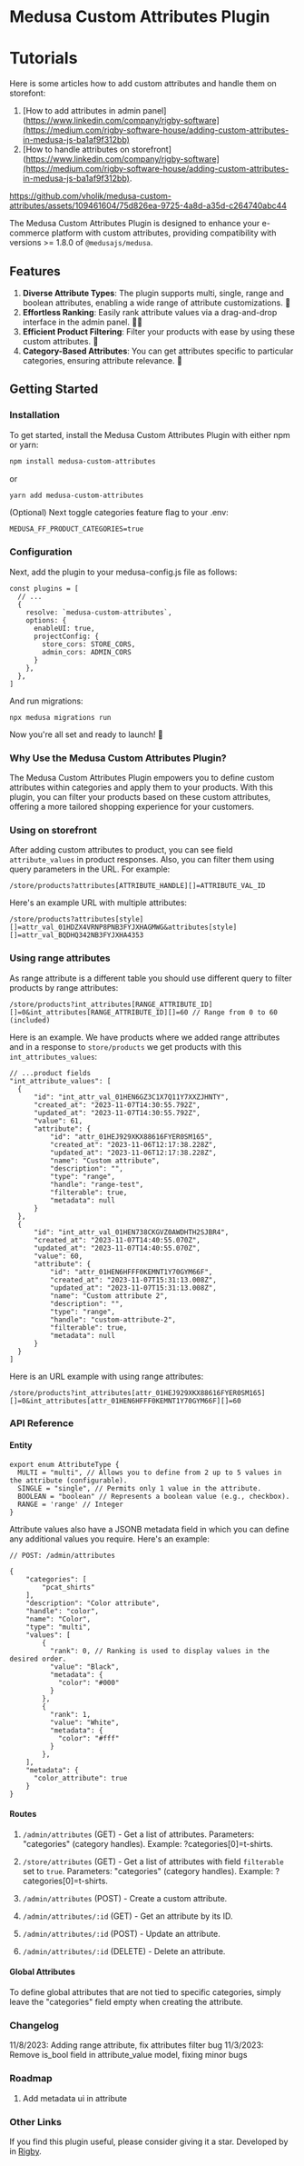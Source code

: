 # Medusa Custom Attributes Plugin

# Tutorials

Here is some articles how to add custom attributes and handle them on storefont: 
1. [How to add attributes in admin panel](https://www.linkedin.com/company/rigby-software](https://medium.com/rigby-software-house/adding-custom-attributes-in-medusa-js-ba1af9f312bb)
2. [How to handle attributes on storefront](https://www.linkedin.com/company/rigby-software](https://medium.com/rigby-software-house/adding-custom-attributes-in-medusa-js-ba1af9f312bb).

https://github.com/vholik/medusa-custom-attributes/assets/109461604/75d826ea-9725-4a8d-a35d-c264740abc44

The Medusa Custom Attributes Plugin is designed to enhance your e-commerce platform with custom attributes, providing compatibility with versions >= 1.8.0 of `@medusajs/medusa`.

## Features

1. **Diverse Attribute Types**: The plugin supports multi, single, range and boolean attributes, enabling a wide range of attribute customizations. 🤯
2. **Effortless Ranking**: Easily rank attribute values via a drag-and-drop interface in the admin panel. 🤌🏻
3. **Efficient Product Filtering**: Filter your products with ease by using these custom attributes. 💪
4. **Category-Based Attributes**: You can get attributes specific to particular categories, ensuring attribute relevance. 👀

## Getting Started

### Installation

To get started, install the Medusa Custom Attributes Plugin with either npm or yarn:

```bash
npm install medusa-custom-attributes
```

or

```bash
yarn add medusa-custom-attributes
```

(Optional) Next toggle categories feature flag to your .env:

```
MEDUSA_FF_PRODUCT_CATEGORIES=true
```

### Configuration

Next, add the plugin to your medusa-config.js file as follows:

```
const plugins = [
  // ...
  {
    resolve: `medusa-custom-attributes`,
    options: {
      enableUI: true,
      projectConfig: {
        store_cors: STORE_CORS,
        admin_cors: ADMIN_CORS
      }
    },
  },
]
```

And run migrations:

```
npx medusa migrations run
```

Now you're all set and ready to launch! 🚀

### Why Use the Medusa Custom Attributes Plugin?

The Medusa Custom Attributes Plugin empowers you to define custom attributes within categories and apply them to your products. With this plugin, you can filter your products based on these custom attributes, offering a more tailored shopping experience for your customers.

### Using on storefront

After adding custom attributes to product, you can see field `attribute_values` in product responses. Also, you can filter them using query parameters in the URL. For example:

```
/store/products?attributes[ATTRIBUTE_HANDLE][]=ATTRIBUTE_VAL_ID
```

Here's an example URL with multiple attributes:

```
/store/products?attributes[style][]=attr_val_01HDZX4VRNP8PNB3FYJXHAGMWG&attributes[style][]=attr_val_BQDHQ342NB3FYJXHA4353
```

### Using range attributes

As range attribute is a different table you should use different query to filter products by range attributes:

```
/store/products?int_attributes[RANGE_ATTRIBUTE_ID][]=0&int_attributes[RANGE_ATTRIBUTE_ID][]=60 // Range from 0 to 60 (included)
```

Here is an example. We have products where we added range attributes and in a response to `store/products` we get products with this `int_attributes_values`:

```
// ...product fields
"int_attribute_values": [
  {
      "id": "int_attr_val_01HEN6GZ3C1X7Q11Y7XXZJHNTY",
      "created_at": "2023-11-07T14:30:55.792Z",
      "updated_at": "2023-11-07T14:30:55.792Z",
      "value": 61,
      "attribute": {
          "id": "attr_01HEJ929XKX88616FYER0SM165",
          "created_at": "2023-11-06T12:17:38.228Z",
          "updated_at": "2023-11-06T12:17:38.228Z",
          "name": "Custom attribute",
          "description": "",
          "type": "range",
          "handle": "range-test",
          "filterable": true,
          "metadata": null
      }
  },
  {
      "id": "int_attr_val_01HEN738CKGVZ0AWDHTH2SJBR4",
      "created_at": "2023-11-07T14:40:55.070Z",
      "updated_at": "2023-11-07T14:40:55.070Z",
      "value": 60,
      "attribute": {
          "id": "attr_01HEN6HFFF0KEMNT1Y70GYM66F",
          "created_at": "2023-11-07T15:31:13.008Z",
          "updated_at": "2023-11-07T15:31:13.008Z",
          "name": "Custom attribute 2",
          "description": "",
          "type": "range",
          "handle": "custom-attribute-2",
          "filterable": true,
          "metadata": null
      }
  }
]
```

Here is an URL example with using range attributes:

```
/store/products?int_attributes[attr_01HEJ929XKX88616FYER0SM165][]=0&int_attributes[attr_01HEN6HFFF0KEMNT1Y70GYM66F][]=60
```

### API Reference

#### Entity

```
export enum AttributeType {
  MULTI = "multi", // Allows you to define from 2 up to 5 values in the attribute (configurable).
  SINGLE = "single", // Permits only 1 value in the attribute.
  BOOLEAN = "boolean" // Represents a boolean value (e.g., checkbox).
  RANGE = 'range' // Integer
}
```

Attribute values also have a JSONB metadata field in which you can define any additional values you require. Here's an example:

```
// POST: /admin/attributes

{
    "categories": [
        "pcat_shirts"
    ],
    "description": "Color attribute",
    "handle": "color",
    "name": "Color",
    "type": "multi",
    "values": [
        {
          "rank": 0, // Ranking is used to display values in the desired order.
          "value": "Black",
          "metadata": {
            "color": "#000"
          }
        },
        {
          "rank": 1,
          "value": "White",
          "metadata": {
            "color": "#fff"
          }
        },
    ],
    "metadata": {
      "color_attribute": true
    }
}
```

#### Routes

1. `/admin/attributes` (GET) - Get a list of attributes. Parameters: "categories" (category handles). Example: ?categories[0]=t-shirts.

2. `/store/attributes` (GET) - Get a list of attributes with field `filterable` set to `true`. Parameters: "categories" (category handles). Example: ?categories[0]=t-shirts.

3. `/admin/attributes` (POST) - Create a custom attribute.

4. `/admin/attributes/:id` (GET) - Get an attribute by its ID.

5. `/admin/attributes/:id` (POST) - Update an attribute.

6. `/admin/attributes/:id` (DELETE) - Delete an attribute.

#### Global Attributes

To define global attributes that are not tied to specific categories, simply leave the "categories" field empty when creating the attribute.

### Changelog

11/8/2023: Adding range attribute, fix attributes filter bug
11/3/2023: Remove is_bool field in attribute_value model, fixing minor bugs

### Roadmap

1. Add metadata ui in attribute

### Other Links

If you find this plugin useful, please consider giving it a star. Developed by in [Rigby](https://www.linkedin.com/company/rigby-software).
